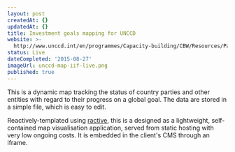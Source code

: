 ```yaml
---
layout: post
createdAt: {}
updatedAt: {}
title: Investment goals mapping for UNCCD
website: >-
  http://www.unccd.int/en/programmes/Capacity-building/CBW/Resources/Pages/5RC/IIF-Map.aspx
status: Live
dateCompleted: '2015-08-27'
imageUrl: unccd-map-iif-live.png
published: true
---
```




This is a dynamic map tracking the status of country parties and other entities with regard to their progress on a global goal. The data are stored in a simple file, which is easy to edit.

Reactively-templated using [ractive](http://www.ractivejs.org), this is a designed as a lightweight, self-contained map visualisation application, served from static hosting with very low ongoing costs. It is embedded in the client's CMS through an iframe.
